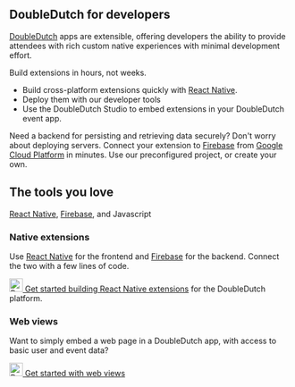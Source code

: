## DoubleDutch for developers

[DoubleDutch](https://doubledutch.me) apps are extensible, offering developers the ability to provide attendees
with rich custom native experiences with minimal development effort.

Build extensions in hours, not weeks.

- Build cross-platform extensions quickly with [React Native](https://facebook.github.io/react-native/).
- Deploy them with our developer tools
- Use the DoubleDutch Studio to embed extensions in your DoubleDutch event app.

Need a backend for persisting and retrieving data securely?  Don't worry about deploying servers. Connect your extension to [Firebase](https://firebase.google.com/) from [Google Cloud Platform](https://cloud.google.com/) in minutes. Use our preconfigured project, or create your own.

## The tools you love

[React Native](https://facebook.github.io/react-native/), [Firebase](https://firebase.google.com/), and Javascript

### Native extensions

Use [React Native](https://facebook.github.io/react-native/) for the frontend and [Firebase](https://firebase.google.com/) for the backend. Connect the two with a few lines of code.

[<img src="https://facebook.github.io/react-native/img/favicon.png" height="24" width="24" alt="React Native" /> Get started building React Native extensions](./rn/index.md) for the DoubleDutch platform.

### Web views

Want to simply embed a web page in a DoubleDutch app, with access to basic user and event data?

[<img src="https://akamud.gallerycdn.vsassets.io/extensions/akamud/vscode-javascript-snippet-pack/0.1.5/1474455379569/Microsoft.VisualStudio.Services.Icons.Small" height="24" width="24" alt="React Native" /> Get started with web views](./webview/index.md)
